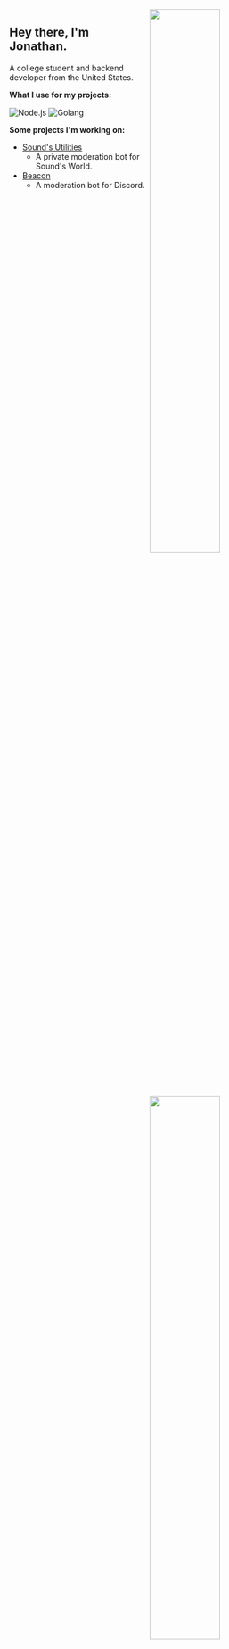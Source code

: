 <img width="50%" align="right" src="https://github-readme-stats.vercel.app/api?username=axisiscool&count_private=true&include_all_commits=true&show_icons=true&theme=dark&hide_border=true">
<img width="50%" align="right" src="https://github-readme-stats.vercel.app/api/top-langs?username=axisiscool&theme=dark&hide_border=true&layout=compact&langs_count=6">

## Hey there, I'm Jonathan.

A college student and backend developer from the United States.

**What I use for my projects:**

<img alt="Node.js" align="center" src="https://img.shields.io/badge/-Node.js-43853d?style=flat&logo=Node.js&logoColor=white" /> <img alt="Golang" align="center" src="https://img.shields.io/badge/Go-00ADD8?style=flat&logo=go&logoColor=white" />

**Some projects I'm working on:**

- [Sound's Utilities](https://github.com/SoundDrout-Dev)
  - A private moderation bot for Sound's World.
- [Beacon](https://beacon.wtf)
  - A moderation bot for Discord.
